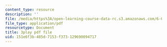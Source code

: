 ```yaml
---
content_type: resource
description: ''
file: /media/https%3A/open-learning-course-data-rc.s3.amazonaws.com/6-0002-introduction-to-computational-thinking-and-data-science-fall-2016/151e6f3b485d7153f373129690094717_OgO1gpXSUzU.pdf
file_type: application/pdf
resourcetype: Document
title: 3play pdf file
uid: 151e6f3b-485d-7153-f373-129690094717
---
```

